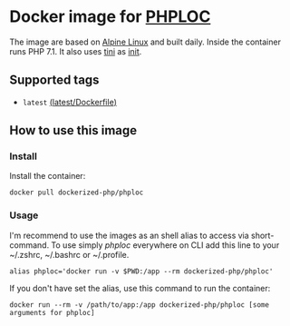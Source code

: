 # Docker image for [PHPLOC](https://github.com/sebastianbergmann/phploc)

The image are based on [Alpine Linux](https://alpinelinux.org/) and built daily.
Inside the container runs PHP 7.1. It also uses [tini](https://github.com/krallin/tini) as [init](https://en.wikipedia.org/wiki/Init).

## Supported tags

- `latest` [(latest/Dockerfile)](https://github.com/dockerized-php/phploc/blob/master/Dockerfile)

## How to use this image

### Install

Install the container:

```
docker pull dockerized-php/phploc
```

### Usage

I'm recommend to use the images as an shell alias to access via short-command.
To use simply *phploc* everywhere on CLI add this line to your ~/.zshrc, ~/.bashrc or ~/.profile.

```
alias phploc='docker run -v $PWD:/app --rm dockerized-php/phploc'
```

If you don't have set the alias, use this command to run the container: 

```
docker run --rm -v /path/to/app:/app dockerized-php/phploc [some arguments for phploc]
```
